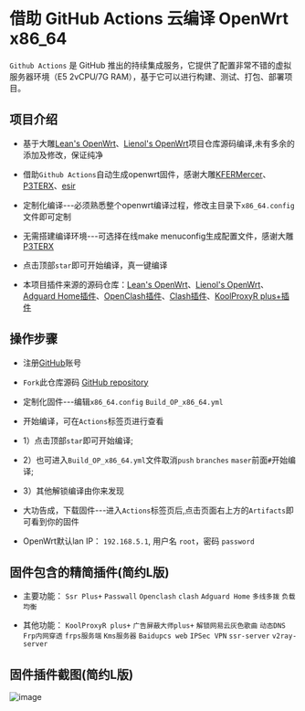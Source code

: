 # 借助 GitHub Actions 云编译 OpenWrt x86_64

`Github Actions` 是 GitHub 推出的持续集成服务，它提供了配置非常不错的虚拟服务器环境（E5 2vCPU/7G RAM），基于它可以进行构建、测试、打包、部署项目。

## 项目介绍

- 基于大雕[Lean's OpenWrt](https://github.com/coolsnowwolf/lede)、[Lienol's OpenWrt](https://github.com/Lienol/openwrt-package)项目仓库源码编译,未有多余的添加及修改，保证纯净

- 借助`Github Actions`自动生成openwrt固件，感谢大雕[KFERMercer](https://github.com/KFERMercer/OpenWrt-CI)、[P3TERX](https://github.com/P3TERX/Actions-OpenWrt)、[esir](https://github.com/esirplayground/AutoBuild-OpenWrt)

- 定制化编译---必须熟悉整个openwrt编译过程，修改主目录下`x86_64.config`文件即可定制

- 无需搭建编译环境---可选择在线make menuconfig生成配置文件，感谢大雕[P3TERX](https://github.com/P3TERX/debugger-action)

- 点击顶部`star`即可开始编译，真一键编译

- 本项目插件来源的源码仓库：[Lean's OpenWrt](https://github.com/coolsnowwolf/lede)、[Lienol's OpenWrt](https://github.com/Lienol/openwrt-package)、[Adguard Home插件](https://github.com/rufengsuixing/luci-app-adguardhome)、[OpenClash插件](https://github.com/vernesong/OpenClash)、[Clash插件](https://github.com/frainzy1477/luci-app-clash)、[KoolProxyR plus+插件](https://github.com/jefferymvp/luci-app-koolproxyR)

## 操作步骤

- 注册[GitHub](https://github.com/join)账号

- `Fork`此仓库源码 [GitHub repository](https://github.com/superstarfly/AutoBuild-OpenWrt-E)

- 定制化固件---编辑`x86_64.config` `Build_OP_x86_64.yml`

- 开始编译，可在`Actions`标签页进行查看
- 1）点击顶部`star`即可开始编译;
- 2）也可进入`Build_OP_x86_64.yml`文件取消`push` `branches` `maser`前面`#`开始编译;
- 3）其他解锁编译由你来发现

- 大功告成，下载固件---进入`Actions`标签页后,点击页面右上方的`Artifacts`即可看到你的固件

- OpenWrt默认lan IP： `192.168.5.1`, 用户名 `root`，密码 `password`

## 固件包含的精简插件(简约L版)

- 主要功能： `Ssr Plus+` `Passwall`  `Openclash`  `clash`  `Adguard Home` `多线多拨` `负载均衡`

- 其他功能： `KoolProxyR plus+` `广告屏蔽大师plus+` `解锁网易云灰色歌曲` `动态DNS` `Frp内网穿透` `frps服务端` `Kms服务器` `Baidupcs web` `IPSec VPN` `ssr-server` `v2ray-server`

## 固件插件截图(简约L版)

![image](https://github.com/superstarfly/autobuild-openwrt-L/raw/master/imgfiles/openwrt-L.jpg)

